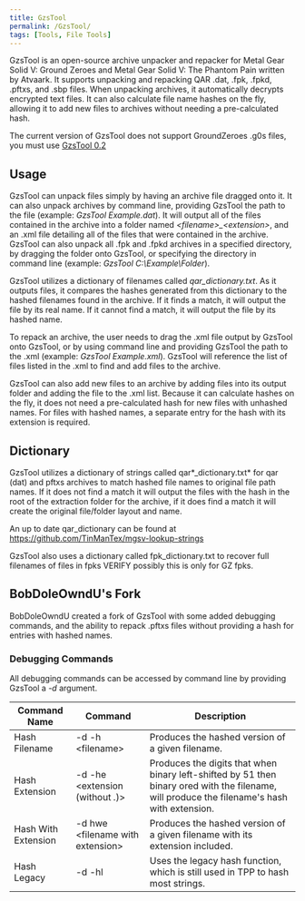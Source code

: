 ```yaml
---
title: GzsTool
permalink: /GzsTool/
tags: [Tools, File Tools]
---
```


GzsTool is an open-source archive unpacker and repacker for Metal Gear
Solid V: Ground Zeroes and Metal Gear Solid V: The Phantom Pain written
by Atvaark. It supports unpacking and repacking QAR .dat, .fpk, .fpkd,
.pftxs, and .sbp files. When unpacking archives, it automatically
decrypts encrypted text files. It can also calculate file name hashes on
the fly, allowing it to add new files to archives without needing a
pre-calculated hash.

The current version of GzsTool does not support GroundZeroes .g0s files,
you must use
[GzsTool 0.2](https://github.com/Atvaark/GzsTool/releases/tag/v0.2)

## Usage

GzsTool can unpack files simply by having an archive file dragged onto
it. It can also unpack archives by command line, providing GzsTool the
path to the file (example: *GzsTool Example.dat*). It will output all of
the files contained in the archive into a folder named
*\<filename\>_\<extension\>*, and an .xml file detailing all of the files
that were contained in the archive. GzsTool can also unpack all .fpk and
.fpkd archives in a specified directory, by dragging the folder onto
GzsTool, or specifying the directory in command line (example: *GzsTool C:\\Example\\Folder*).

GzsTool utilizes a dictionary of filenames called *qar_dictionary.txt*.
As it outputs files, it compares the hashes generated from this
dictionary to the hashed filenames found in the archive. If it finds a
match, it will output the file by its real name. If it cannot find a
match, it will output the file by its hashed name.

To repack an archive, the user needs to drag the .xml file output by
GzsTool onto GzsTool, or by using command line and providing GzsTool the
path to the .xml (example: *GzsTool Example.xml*). GzsTool will
reference the list of files listed in the .xml to find and add files to
the archive.

GzsTool can also add new files to an archive by adding files into its
output folder and adding the file to the .xml list. Because it can
calculate hashes on the fly, it does not need a pre-calculated hash for
new files with unhashed names. For files with hashed names, a separate
entry for the hash with its extension is required.

## Dictionary

GzsTool utilizes a dictionary of strings called qar*_dictionary.txt*
for qar (dat) and pftxs archives to match hashed file names to original
file path names. If it does not find a match it will output the files
with the hash in the root of the extraction folder for the archive, if
it does find a match it will create the original file/folder layout and
name.

An up to date qar_dictionary can be found at
<https://github.com/TinManTex/mgsv-lookup-strings>

GzsTool also uses a dictionary called fpk_dictionary.txt to recover
full filenames of files in fpks VERIFY possibly this is only for GZ
fpks.

## BobDoleOwndU's Fork

BobDoleOwndU created a fork of GzsTool with some added debugging
commands, and the ability to repack .pftxs files without providing a
hash for entries with hashed names.

### Debugging Commands

All debugging commands can be accessed by command line by providing
GzsTool a *-d* argument.

| Command Name        | Command                             | Description                                                                                                                                  |
| ------------------- | ----------------------------------- | -------------------------------------------------------------------------------------------------------------------------------------------- |
| Hash Filename       | \-d -h \<filename\>                 | Produces the hashed version of a given filename.                                                                                             |
| Hash Extension      | \-d -he \<extension (without *.*)\> | Produces the digits that when binary left-shifted by 51 then binary ored with the filename, will produce the filename's hash with extension. |
| Hash With Extension | \-d hwe \<filename with extension\> | Produces the hashed version of a given filename with its extension included.                                                                 |
| Hash Legacy         | \-d -hl                             | Uses the legacy hash function, which is still used in TPP to hash most strings.                                                              |

